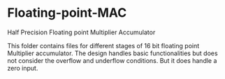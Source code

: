 # Floating-point-MAC
Half Precision Floating point Multiplier Accumulator

This folder contains files for different stages of 16 bit floating point Multiplier accumulator.
The design handles basic functionalities but does not consider the overflow and underflow conditions.
But it does handle a zero input.
